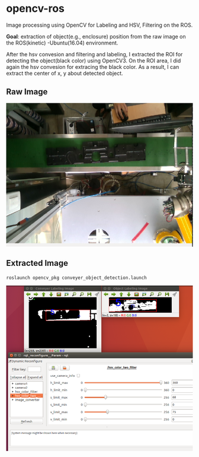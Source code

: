 # opencv-ros

Image processing using OpenCV for Labeling and HSV, Filtering on the ROS.

__Goal__: extraction of object(e.g., enclosure) position from the raw image on the ROS(kinetic) -Ubuntu(16.04) environment.

After the hsv convesion and filtering and labeling, I extracted the ROI for detecting the object(black color) using OpenCV3.
On the ROI area, I did again the hsv convesion for extracing the black color. 
As a result, I can extract the center of x, y about detected object.

## Raw Image

![HSV & Labeling](img/raw_img.png)


## Extracted Image

<pre><code>roslaunch opencv_pkg conveyer_object_detection.launch  </code></pre>


![HSV & Labeling](img/result.png)
